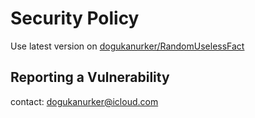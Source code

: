 # Security Policy

Use latest version on [dogukanurker/RandomUselessFact](https://github.com/DogukanUrker/RandomUselessFact)

## Reporting a Vulnerability

contact: dogukanurker@icloud.com
